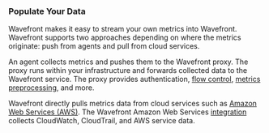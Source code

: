 ### Populate Your Data

Wavefront makes it easy to stream your own metrics into Wavefront. Wavefront supports two approaches depending on where the metrics originate: push from agents and pull from cloud services.

An agent collects metrics and pushes them to the Wavefront proxy. The proxy runs within your infrastructure and forwards collected data to the Wavefront service. The proxy provides authentication, [flow control](https://docs.wavefront.com/proxies_configuring.html), [metrics preprocessing](https://docs.wavefront.com/proxies_preprocessor_rules.html), and more.

Wavefront directly pulls metrics data from cloud services such as [Amazon Web Services (AWS)](https://aws.amazon.com). The Wavefront Amazon Web Services [integration](https://docs.wavefront.com/integrations_aws_metrics.html) collects CloudWatch, CloudTrail, and AWS service data.
